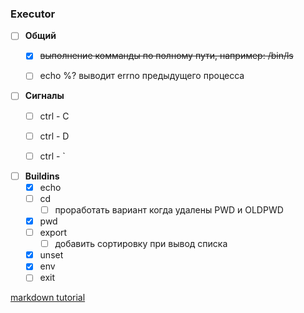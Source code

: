 ### Executor

- [ ] **Общий**
    - [x] ~~выполнение комманды по полному пути, например: /bin/ls~~
    - [ ] echo %? выводит errno предыдущего процесса


- [ ] **Сигналы**
    - [ ] ctrl - C
    - [ ] ctrl - D
    - [ ] ctrl - \`


- [ ] **Buildins**
    - [x] echo
    - [ ] cd
        - [ ] проработать вариант когда удалены PWD и OLDPWD
    - [x] pwd
    - [ ] export
      - [ ] добавить сортировку при вывод списка
    - [x] unset
    - [x] env
    - [ ] exit

[markdown tutorial](https://guides.github.com/features/mastering-markdown/#GitHub-flavored-markdown)